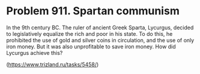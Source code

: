 # Problem 911. Spartan communism

In the 9th century BC. The ruler of ancient Greek Sparta, Lycurgus, decided to legislatively equalize the rich and poor in his state. To do this, he prohibited the use of gold and silver coins in circulation, and the use of only iron money. But it was also unprofitable to save iron money. How did Lycurgus achieve this?

(https://www.trizland.ru/tasks/5458/)